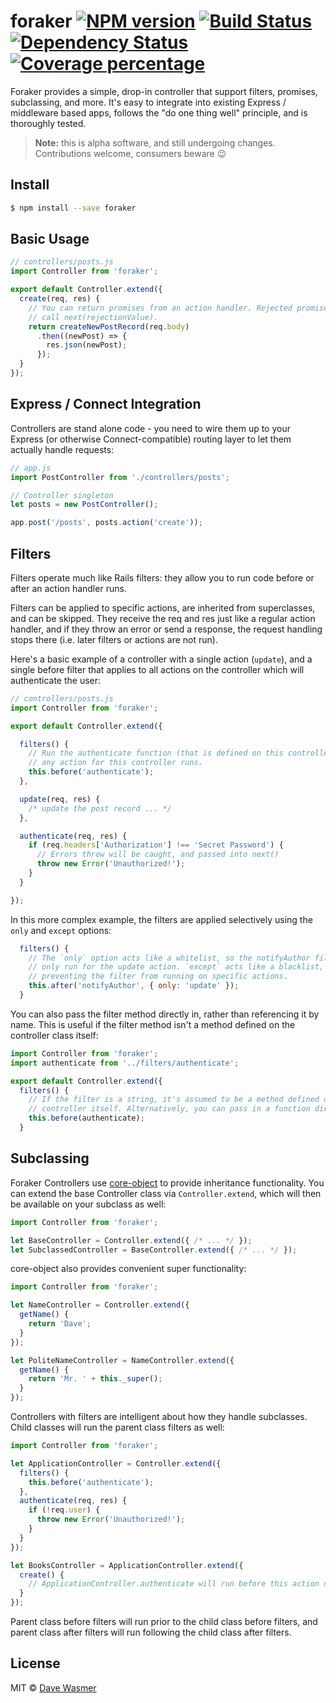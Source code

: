 # foraker [![NPM version][npm-image]][npm-url] [![Build Status][travis-image]][travis-url] [![Dependency Status][daviddm-image]][daviddm-url] [![Coverage percentage][coveralls-image]][coveralls-url]

Foraker provides a simple, drop-in controller that support filters, promises, subclassing, and more. It's easy to integrate into existing Express / middleware
based apps, follows the "do one thing well" principle, and is thoroughly tested.

> **Note:** this is alpha software, and still undergoing changes. Contributions welcome, consumers beware :wink:

## Install

```sh
$ npm install --save foraker
```


## Basic Usage

```js
// controllers/posts.js
import Controller from 'foraker';

export default Controller.extend({
  create(req, res) {
    // You can return promises from an action handler. Rejected promises will
    // call next(rejectionValue).
    return createNewPostRecord(req.body)
      .then((newPost) => {
        res.json(newPost);
      });
  }
});
```


## Express / Connect Integration

Controllers are stand alone code - you need to wire them up to your Express (or otherwise Connect-compatible) routing layer to let them actually handle requests:

```js
// app.js
import PostController from './controllers/posts';

// Controller singleton
let posts = new PostController();

app.post('/posts', posts.action('create'));
```


## Filters

Filters operate much like Rails filters: they allow you to run code before or after an action handler runs.

Filters can be applied to specific actions, are inherited from superclasses, and can be skipped. They receive the req and res just like a regular action handler, and if they throw an error or send a response, the request handling stops there (i.e. later filters or actions are not run).

Here's a basic example of a controller with a single action (`update`), and a single before filter that applies to all actions on the controller which will authenticate the user:

```js
// controllers/posts.js
import Controller from 'foraker';

export default Controller.extend({

  filters() {
    // Run the authenticate function (that is defined on this controller) before
    // any action for this controller runs.
    this.before('authenticate');
  },

  update(req, res) {
    /* update the post record ... */
  },

  authenticate(req, res) {
    if (req.headers['Authorization'] !== 'Secret Password') {
      // Errors throw will be caught, and passed into next()
      throw new Error('Unauthorized!');
    }
  }

});
```

In this more complex example, the filters are applied selectively using the `only` and `except` options:

```js
  filters() {
    // The `only` option acts like a whitelist, so the notifyAuthor filter is
    // only run for the update action. `except` acts like a blacklist,
    // preventing the filter from running on specific actions.
    this.after('notifyAuthor', { only: 'update' });
  }
```

You can also pass the filter method directly in, rather than referencing it by name. This is useful if the filter method isn't a method defined on the controller class itself:

```js
import Controller from 'foraker';
import authenticate from '../filters/authenticate';

export default Controller.extend({
  filters() {
    // If the filter is a string, it's assumed to be a method defined on the
    // controller itself. Alternatively, you can pass in a function directly:
    this.before(authenticate);
  }
```

## Subclassing

Foraker Controllers use [core-object](https://github.com/ember-cli/core-object) to provide inheritance functionality. You can extend the base Controller class via `Controller.extend`, which will then be available on your subclass as well:

```js
import Controller from 'foraker';

let BaseController = Controller.extend({ /* ... */ });
let SubclassedController = BaseController.extend({ /* ... */ });
```

core-object also provides convenient super functionality:

```js
import Controller from 'foraker';

let NameController = Controller.extend({
  getName() {
    return 'Dave';
  }
});

let PoliteNameController = NameController.extend({
  getName() {
    return 'Mr. ' + this._super();
  }
});
```

Controllers with filters are intelligent about how they handle subclasses. Child classes will run the parent class filters as well:

```js
import Controller from 'foraker';

let ApplicationController = Controller.extend({
  filters() {
    this.before('authenticate');
  },
  authenticate(req, res) {
    if (!req.user) {
      throw new Error('Unauthorized!');
    }
  }
});

let BooksController = ApplicationController.extend({
  create() {
    // ApplicationController.authenticate will run before this action does
  }
});
```

Parent class before filters will run prior to the child class before filters, and parent class after filters will run following the child class after filters.


## License

MIT © [Dave Wasmer](davewasmer.com)


[npm-image]: https://badge.fury.io/js/foraker.svg
[npm-url]: https://npmjs.org/package/foraker
[travis-image]: https://travis-ci.org/davewasmer/foraker.svg?branch=master
[travis-url]: https://travis-ci.org/davewasmer/foraker
[daviddm-image]: https://david-dm.org/davewasmer/foraker.svg?theme=shields.io
[daviddm-url]: https://david-dm.org/davewasmer/foraker
[coveralls-image]: https://coveralls.io/repos/davewasmer/foraker/badge.svg
[coveralls-url]: https://coveralls.io/r/davewasmer/foraker

